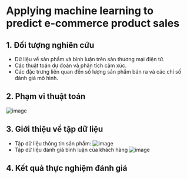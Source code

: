 # Applying machine learning to predict e-commerce product sales
## 1. Đối tượng nghiên cứu
- Dữ liệu về sản phẩm và bình luận trên sàn thương
mại điện tử.
- Các thuật toán dự đoán và phân tích cảm xúc.
- Các đặc trưng liên quan đến số lượng sản phẩm
bán ra và các chỉ số đánh giá mô hình.
## 2. Phạm vi thuật toán 
![image](https://github.com/user-attachments/assets/92faceb5-bf49-4668-ac3c-d778094ee9ae)

## 3. Giới thiệu về tập dữ liệu 
- Tập dữ liệu thông tin sản phẩm:
![image](https://github.com/user-attachments/assets/17b14c3c-b61b-4b1b-9f06-025cb5a052db)
- Tập dữ liệu đánh giá bình luận của khách hàng
  ![image](https://github.com/user-attachments/assets/4fca9af9-c30b-47f5-8cd9-854cbdfc4660)
## 4. Kết quả thực nghiệm đánh giá


